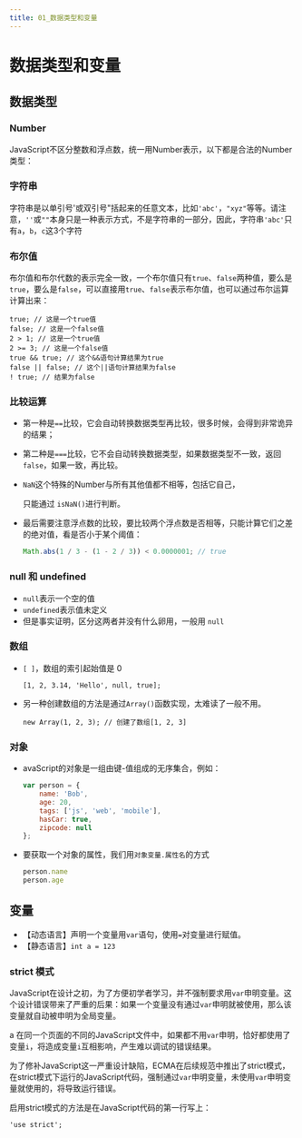 ```yaml
---
title: 01_数据类型和变量
---
```

# 数据类型和变量

## 数据类型

### Number

JavaScript不区分整数和浮点数，统一用Number表示，以下都是合法的Number类型：

### 字符串

字符串是以单引号'或双引号"括起来的任意文本，比如`'abc'`，`"xyz"`等等。请注意，`''`或`""`本身只是一种表示方式，不是字符串的一部分，因此，字符串`'abc'`只有`a`，`b`，`c`这3个字符

### 布尔值

布尔值和布尔代数的表示完全一致，一个布尔值只有`true`、`false`两种值，要么是`true`，要么是`false`，可以直接用`true`、`false`表示布尔值，也可以通过布尔运算计算出来：

```
true; // 这是一个true值
false; // 这是一个false值
2 > 1; // 这是一个true值
2 >= 3; // 这是一个false值
true && true; // 这个&&语句计算结果为true
false || false; // 这个||语句计算结果为false
! true; // 结果为false
```

### 比较运算

- 第一种是`==`比较，它会自动转换数据类型再比较，很多时候，会得到非常诡异的结果；

- 第二种是`===`比较，它不会自动转换数据类型，如果数据类型不一致，返回`false`，如果一致，再比较。

- `NaN`这个特殊的Number与所有其他值都不相等，包括它自己，

     只能通过 `isNaN()`进行判断。

- 最后需要注意浮点数的比较，要比较两个浮点数是否相等，只能计算它们之差的绝对值，看是否小于某个阈值：

     ```js
     Math.abs(1 / 3 - (1 - 2 / 3)) < 0.0000001; // true
     ```

### null 和 undefined

- `null`表示一个空的值
- `undefined`表示值未定义
- 但是事实证明，区分这两者并没有什么卵用，一般用 `null`

### 数组

- `[ ]`，数组的索引起始值是 0

     ```
     [1, 2, 3.14, 'Hello', null, true];
     ```

- 另一种创建数组的方法是通过`Array()`函数实现，太难读了一般不用。

     ```
     new Array(1, 2, 3); // 创建了数组[1, 2, 3]
     ```

### 对象

- avaScript的对象是一组由键-值组成的无序集合，例如：

     ```js
     var person = {
         name: 'Bob',
         age: 20,
         tags: ['js', 'web', 'mobile'],
         hasCar: true,
         zipcode: null
     };
     ```

- 要获取一个对象的属性，我们用`对象变量.属性名`的方式

     ```js
     person.name
     person.age
     ```

## 变量

- 【动态语言】声明一个变量用`var`语句，使用`=`对变量进行赋值。
- 【静态语言】`int a = 123`

### strict 模式

   JavaScript在设计之初，为了方便初学者学习，并不强制要求用`var`申明变量。这个设计错误带来了严重的后果：如果一个变量没有通过`var`申明就被使用，那么该变量就自动被申明为全局变量。

a   在同一个页面的不同的JavaScript文件中，如果都不用`var`申明，恰好都使用了变量`i`，将造成变量`i`互相影响，产生难以调试的错误结果。

   为了修补JavaScript这一严重设计缺陷，ECMA在后续规范中推出了strict模式，在strict模式下运行的JavaScript代码，强制通过`var`申明变量，未使用`var`申明变量就使用的，将导致运行错误。

   启用strict模式的方法是在JavaScript代码的第一行写上：

   ```
   'use strict';
   ```

